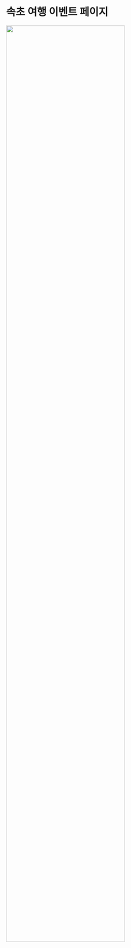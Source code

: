 # 속초 여행 이벤트 페이지

<img width=80% src="https://user-images.githubusercontent.com/73030613/139589231-096780ec-367c-485e-b25f-9b0056e0f599.gif">
